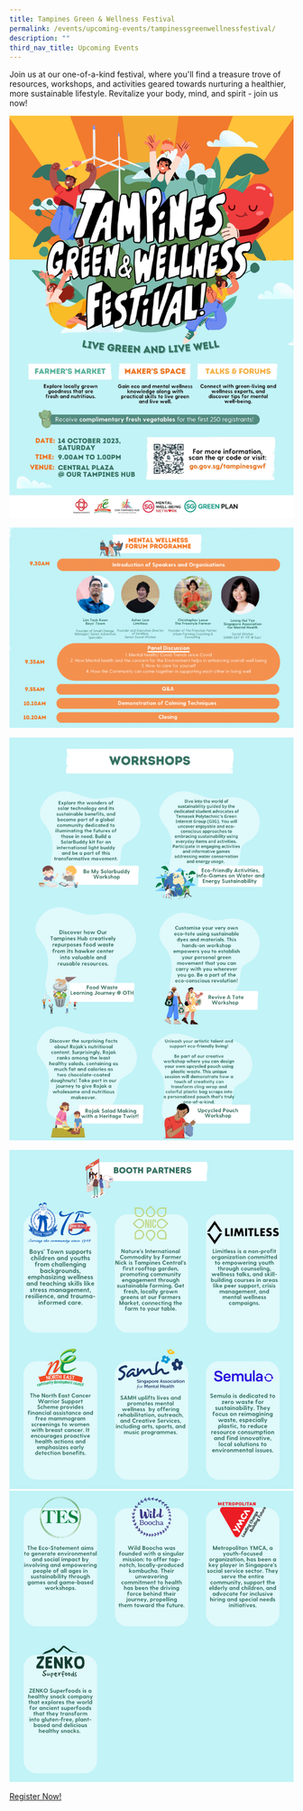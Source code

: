 ```yaml
---
title: Tampines Green & Wellness Festival
permalink: /events/upcoming-events/tampinessgreenwellnessfestival/
description: ""
third_nav_title: Upcoming Events
---
```

Join us at our one-of-a-kind festival, where you'll find a treasure trove of resources, workshops, and activities geared towards nurturing a healthier, more sustainable lifestyle. Revitalize your body, mind, and spirit - join us now!

![](/images/tampines%20green%20&%20wellness%20kv.jpg)

![](/images/mental%20wellness%20forum%20programme.png)

![](/images/workshops.png)

![](/images/booth%20partners%20(not%20full).png)
![](/images/booth%20partners%20(not%20full)%20(2).png)


[Register Now!](https://form.gov.sg/64f04edbd3a7090012fa86ca)